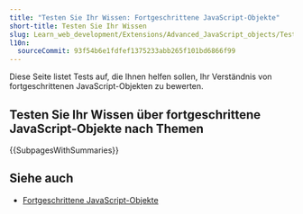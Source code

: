 ```yaml
---
title: "Testen Sie Ihr Wissen: Fortgeschrittene JavaScript-Objekte"
short-title: Testen Sie Ihr Wissen
slug: Learn_web_development/Extensions/Advanced_JavaScript_objects/Test_your_skills
l10n:
  sourceCommit: 93f54b6e1fdfef1375233abb265f101bd6866f99
---
```


Diese Seite listet Tests auf, die Ihnen helfen sollen, Ihr Verständnis von fortgeschrittenen JavaScript-Objekten zu bewerten.

## Testen Sie Ihr Wissen über fortgeschrittene JavaScript-Objekte nach Themen

{{SubpagesWithSummaries}}

## Siehe auch

- [Fortgeschrittene JavaScript-Objekte](/de/docs/Learn_web_development/Extensions/Advanced_JavaScript_objects)
